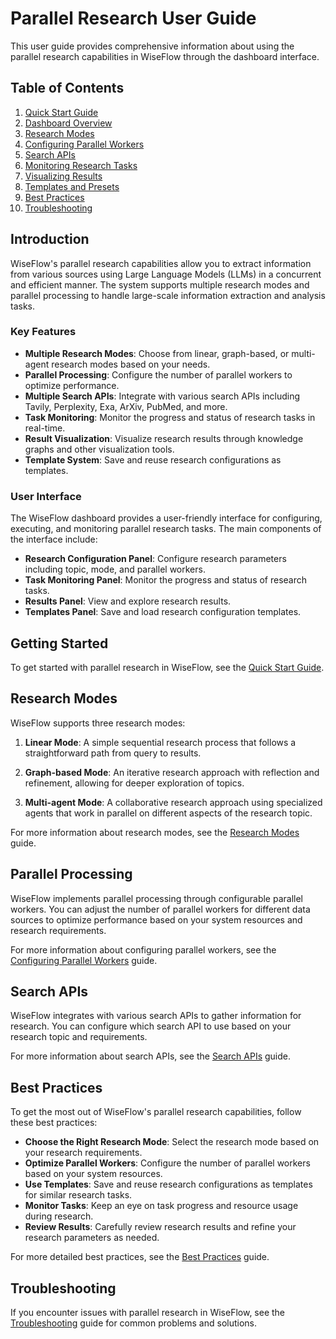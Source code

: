 # Parallel Research User Guide

This user guide provides comprehensive information about using the parallel research capabilities in WiseFlow through the dashboard interface.

## Table of Contents

1. [Quick Start Guide](./quick_start.md)
2. [Dashboard Overview](./dashboard_overview.md)
3. [Research Modes](./research_modes.md)
4. [Configuring Parallel Workers](./configuring_parallel_workers.md)
5. [Search APIs](./search_apis.md)
6. [Monitoring Research Tasks](./monitoring_tasks.md)
7. [Visualizing Results](./visualizing_results.md)
8. [Templates and Presets](./templates_presets.md)
9. [Best Practices](./best_practices.md)
10. [Troubleshooting](./troubleshooting.md)

## Introduction

WiseFlow's parallel research capabilities allow you to extract information from various sources using Large Language Models (LLMs) in a concurrent and efficient manner. The system supports multiple research modes and parallel processing to handle large-scale information extraction and analysis tasks.

### Key Features

- **Multiple Research Modes**: Choose from linear, graph-based, or multi-agent research modes based on your needs.
- **Parallel Processing**: Configure the number of parallel workers to optimize performance.
- **Multiple Search APIs**: Integrate with various search APIs including Tavily, Perplexity, Exa, ArXiv, PubMed, and more.
- **Task Monitoring**: Monitor the progress and status of research tasks in real-time.
- **Result Visualization**: Visualize research results through knowledge graphs and other visualization tools.
- **Template System**: Save and reuse research configurations as templates.

### User Interface

The WiseFlow dashboard provides a user-friendly interface for configuring, executing, and monitoring parallel research tasks. The main components of the interface include:

- **Research Configuration Panel**: Configure research parameters including topic, mode, and parallel workers.
- **Task Monitoring Panel**: Monitor the progress and status of research tasks.
- **Results Panel**: View and explore research results.
- **Templates Panel**: Save and load research configuration templates.

## Getting Started

To get started with parallel research in WiseFlow, see the [Quick Start Guide](./quick_start.md).

## Research Modes

WiseFlow supports three research modes:

1. **Linear Mode**: A simple sequential research process that follows a straightforward path from query to results.

2. **Graph-based Mode**: An iterative research approach with reflection and refinement, allowing for deeper exploration of topics.

3. **Multi-agent Mode**: A collaborative research approach using specialized agents that work in parallel on different aspects of the research topic.

For more information about research modes, see the [Research Modes](./research_modes.md) guide.

## Parallel Processing

WiseFlow implements parallel processing through configurable parallel workers. You can adjust the number of parallel workers for different data sources to optimize performance based on your system resources and research requirements.

For more information about configuring parallel workers, see the [Configuring Parallel Workers](./configuring_parallel_workers.md) guide.

## Search APIs

WiseFlow integrates with various search APIs to gather information for research. You can configure which search API to use based on your research topic and requirements.

For more information about search APIs, see the [Search APIs](./search_apis.md) guide.

## Best Practices

To get the most out of WiseFlow's parallel research capabilities, follow these best practices:

- **Choose the Right Research Mode**: Select the research mode based on your research requirements.
- **Optimize Parallel Workers**: Configure the number of parallel workers based on your system resources.
- **Use Templates**: Save and reuse research configurations as templates for similar research tasks.
- **Monitor Tasks**: Keep an eye on task progress and resource usage during research.
- **Review Results**: Carefully review research results and refine your research parameters as needed.

For more detailed best practices, see the [Best Practices](./best_practices.md) guide.

## Troubleshooting

If you encounter issues with parallel research in WiseFlow, see the [Troubleshooting](./troubleshooting.md) guide for common problems and solutions.

